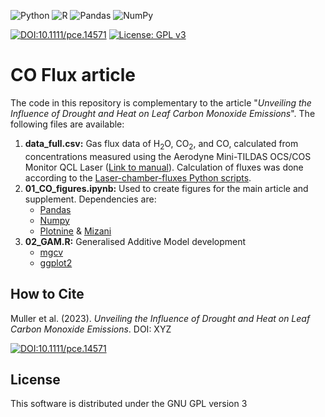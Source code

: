 ![Python](https://img.shields.io/badge/python-3670A0?style=for-the-badge&logo=python&logoColor=ffdd54)
![R](https://img.shields.io/badge/r-%23276DC3.svg?style=for-the-badge&logo=r&logoColor=white)
![Pandas](https://img.shields.io/badge/pandas-%23150458.svg?style=for-the-badge&logo=pandas&logoColor=white)
![NumPy](https://img.shields.io/badge/numpy-%23013243.svg?style=for-the-badge&logo=numpy&logoColor=white)


[![DOI:10.1111/pce.14571](http://img.shields.io/badge/DOI-10.1111/pce.14571-B31B1B.svg)](https://doi.org/10.1111/pce.14571)
[![License: GPL v3](https://img.shields.io/badge/License-GPLv3-blue.svg)](https://www.gnu.org/licenses/gpl-3.0)

# CO Flux article

The code in this repository is complementary to the article "*Unveiling the Influence of Drought and Heat on Leaf Carbon Monoxide Emissions*". The following files are available:

1. **data_full.csv:** Gas flux data of H<sub>2</sub>O, CO<sub>2</sub>, and CO, calculated from concentrations measured using the Aerodyne Mini-TILDAS OCS/COS Monitor QCL Laser ([Link to manual](https://www.aerodyne.com/wp-content/uploads/2021/11/OCS_COS.pdf)). Calculation of fluxes was done according to the [Laser-chamber-fluxes Python scripts](https://github.com/kebasaa/Laser-chamber-fluxes).
2. **01_CO_figures.ipynb:** Used to create figures for the main article and supplement. Dependencies are:
    - [Pandas](https://pandas.pydata.org/)
    - [Numpy](https://numpy.org/)
    - [Plotnine](https://plotnine.readthedocs.io/en/stable/) & [Mizani](https://plotnine.readthedocs.io/en/stable/tutorials/miscellaneous-manipulating-date-breaks-and-date-labels.html)
3. **02_GAM.R:** Generalised Additive Model development
    - [mgcv](https://cran.r-project.org/web/packages/mgcv/index.html)
	- [ggplot2](https://ggplot2.tidyverse.org/)

## How to Cite

Muller et al. (2023). *Unveiling the Influence of Drought and Heat on Leaf Carbon Monoxide Emissions*. DOI: XYZ

[![DOI:10.1111/pce.14571](http://img.shields.io/badge/DOI-10.1111/pce.14571-B31B1B.svg)](https://doi.org/10.1111/pce.14571)

## License

This software is distributed under the GNU GPL version 3


